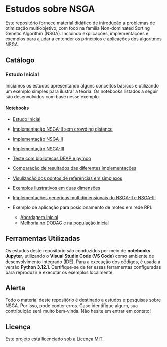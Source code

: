 # Estudos sobre NSGA

Este repositório fornece material didático de introdução a problemas de otimização multiobjetivo, com foco na família Non-dominated Sorting Genetic Algorithm (NSGA). Incluindo explicações, implementações e exemplos para ajudar a entender os princípios e aplicações dos algoritmos NSGA.

## Catálogo

### Estudo Inicial

Iniciamos os estudos apresentando alguns conceitos básicos e utilizando um exemplo simples para ilustrar a teoria. Os notebooks listados a seguir são desenvolvidos com base nesse exemplo.

#### Notebooks

- [Estudo Inicial](./notebooks/nsga-initial-study.ipynb)

- [Implementação NSGA-II sem crowding distance](./notebooks/nsga-1.ipynb)

- [Implementação NSGA-II](./notebooks/nsga-2.ipynb)

- [Implementação NSGA-III](./notebooks/nsga-3.ipynb)

- [Teste com bibliotecas DEAP e pymoo](./notebooks/nsga-lib-study.ipynb)

- [Comparação de resultados das diferentes implementações](./notebooks/nsga-comparations.ipynb)

- [Visulização dos pontos de referências em simplexos](./notebooks/test-simplex-dist.ipynb)

- [Exemplos Ilustrativos em duas dimensões](./notebooks/test-2d-analysis.ipynb)

- [Implementações genéricas multidimensionais do NSGA-II e NSGA-III](./notebooks/multidimensional-nsga.ipynb)

- Exemplo de aplicação para posicionamento de motes em rede RPL
    - [Abordagem Inicial](./notebooks/1-rpl-dodag-nsga.ipynb)
    - [Melhoria no DODAG e na população inicial](./notebooks/2-rpl-dodag-nsga.ipynb)

## Ferramentas Utilizadas

Os estudos deste repositório são conduzidos por meio de **notebooks Jupyter**, utilizando o **Visual Studio Code (VS Code)** como ambiente de desenvolvimento integrado (IDE). Para a execução dos códigos, é usada a versão **Python 3.12.1**. Certifique-se de ter essas ferramentas configuradas para reproduzir e executar os exemplos localmente.

## **Alerta**

Todo o material deste repositório é destinado a estudos e pesquisas sobre NSGA. Por isso, pode conter erros. Caso identifique algum, sua contribuição será muito bem-vinda. Não hesite em entrar em contato!

## Licença

Este projeto está licenciado sob a [Licença MIT](LICENSE).

